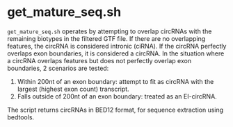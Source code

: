 # get_mature_seq.sh
`get_mature_seq.sh` operates by attempting to overlap circRNAs with the remaining biotypes in the filtered GTF file. If there are no overlapping features, the circRNA is considered intronic (ciRNA). If the circRNA perfectly overlaps exon boundaries, it is considered a circRNA. In the situation where a circRNA overlaps features but does not perfectly overlap exon boundaries, 2 scenarios are tested:

1. Within 200nt of an exon boundary: attempt to fit as circRNA with the largest (highest exon count) transcript.
2. Falls outside of 200nt of an exon boundary: treated as an EI-circRNA.

The script returns circRNAs in BED12 format, for sequence extraction using bedtools.

